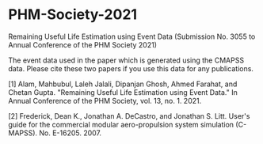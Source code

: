# PHM-Society-2021
Remaining Useful Life Estimation using Event Data (Submission No. 3055 to Annual Conference of the PHM Society 2021)

The event data used in the paper which is generated using the CMAPSS data. Please cite these two papers if you use this data for any publications.

[1] Alam, Mahbubul, Laleh Jalali, Dipanjan Ghosh, Ahmed Farahat, and Chetan Gupta. "Remaining Useful Life Estimation using Event Data." In Annual Conference of the PHM Society, vol. 13, no. 1. 2021.

[2] Frederick, Dean K., Jonathan A. DeCastro, and Jonathan S. Litt. User's guide for the commercial modular aero-propulsion system simulation (C-MAPSS). No. E-16205. 2007.
